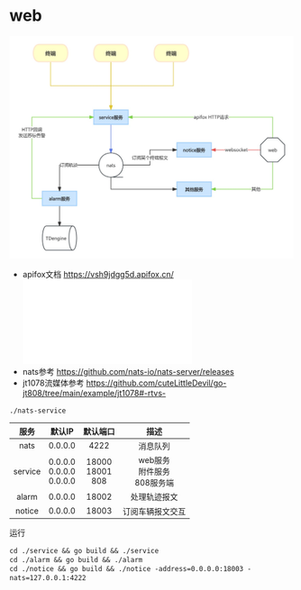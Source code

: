 # web

![架构图](./testdata/web架构图.jpg)

- apifox文档 https://vsh9jdgg5d.apifox.cn/ ![导出数据](./testdata/JT808协议.apifox.json)
- nats参考 https://github.com/nats-io/nats-server/releases
- jt1078流媒体参考 https://github.com/cuteLittleDevil/go-jt808/tree/main/example/jt1078#-rtvs-

```
./nats-service
```

| 服务  |   默认IP   | 默认端口 | 描述 |
| :---:   | :-------: | :--: | :--: |
|  nats | 0.0.0.0 | 4222 | 消息队列 |
|  service | 0.0.0.0 <br/> 0.0.0.0 <br/> 0.0.0.0 | 18000 <br/> 18001 <br/> 808 | web服务 <br/> 附件服务 <br> 808服务端 |
|  alarm | 0.0.0.0 | 18002 | 处理轨迹报文 |
|  notice | 0.0.0.0 | 18003 | 订阅车辆报文交互 |

运行
```
cd ./service && go build && ./service
cd ./alarm && go build && ./alarm
cd ./notice && go build && ./notice -address=0.0.0.0:18003 -nats=127.0.0.1:4222
```

